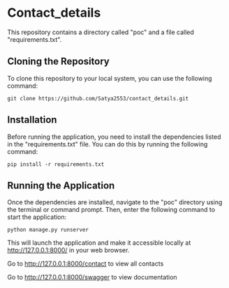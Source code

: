 <h1>Contact_details</h1>

<p>This repository contains a directory called "poc" and a file called "requirements.txt".</p>

<h2>Cloning the Repository</h2>

<p>To clone this repository to your local system, you can use the following command:</p>

<pre>
<code>git clone https://github.com/Satya2553/contact_details.git</code>
</pre>

<h2>Installation</h2>

<p>Before running the application, you need to install the dependencies listed in the "requirements.txt" file. You can do this by running the following command:</p>

<pre>
<code>pip install -r requirements.txt</code>
</pre>

<h2>Running the Application</h2>

<p>Once the dependencies are installed, navigate to the "poc" directory using the terminal or command prompt. Then, enter the following command to start the application:</p>

<pre>
<code>python manage.py runserver</code>
</pre>

<p>This will launch the application and make it accessible locally at <a href="http://127.0.0.1:8000/">http://127.0.0.1:8000/</a> in your web browser.</p>


<p> Go to <a href="http://127.0.0.1:8000/contact">http://127.0.0.1:8000/contact</a> to view all contacts </p>
<p> Go to <a href="http://127.0.0.1:8000/swagger">http://127.0.0.1:8000/swagger</a> to view documentation </p>
